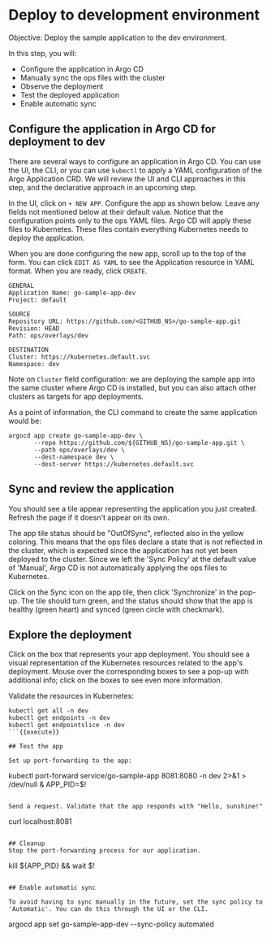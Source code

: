 # Deploy to development environment

Objective:
Deploy the sample application to the dev environment.

In this step, you will:
* Configure the application in Argo CD
* Manually sync the ops files with the cluster
* Observe the deployment
* Test the deployed application
* Enable automatic sync

## Configure the application in Argo CD for deployment to dev

There are several ways to configure an application in Argo CD.
You can use the UI, the CLI, or you can use `kubectl` to apply a YAML configuration of the Argo Application CRD.
We will review the UI and CLI approaches in this step, and the declarative approach in an upcoming step.

In the UI, click on `+ NEW APP`. Configure the app as shown below.
Leave any fields not mentioned below at their default value.
Notice that the configuration points only to the ops YAML files.
Argo CD will apply these files to Kubernetes.
These files contain everything Kubernetes needs to deploy the application.

When you are done configuring the new app, scroll up to the top of the form.
You can click `EDIT AS YAML` to see the Application resource in YAML format.
When you are ready, click `CREATE`.

```
GENERAL
Application Name: go-sample-app-dev
Project: default

SOURCE
Repository URL: https://github.com/<GITHUB_NS>/go-sample-app.git
Revision: HEAD
Path: ops/overlays/dev

DESTINATION
Cluster: https://kubernetes.default.svc
Namespace: dev
```
Note on `Cluster` field configuration: we are deploying the sample app into the same cluster where Argo CD is installed, but you can also attach other clusters as targets for app deployments.

As a point of information, the CLI command to create the same application would be:
```
argocd app create go-sample-app-dev \
       --repo https://github.com/${GITHUB_NS}/go-sample-app.git \
       --path ops/overlays/dev \
       --dest-namespace dev \
       --dest-server https://kubernetes.default.svc
```

## Sync and review the application

You should see a tile appear representing the application you just created.
Refresh the page if it doesn't appear on its own.

The app tile status should be "OutOfSync", reflected also in the yellow coloring.
This means that the ops files declare a state that is not reflected in the cluster, which is expected since the application has not yet been deployed to the cluster.
Since we left the 'Sync Policy' at the default value of 'Manual', Argo CD is not automatically applying the ops files to Kubernetes.

Click on the Sync icon on the app tile, then click 'Synchronize' in the pop-up.
The tile should turn green, and the status should show that the app is healthy (green heart) and synced (green circle with checkmark).

## Explore the deployment

Click on the box that represents your app deployment.
You should see a visual representation of the Kubernetes resources related to the app's deployment.
Mouse over the corresponding boxes to see a pop-up with additional info; click on the boxes to see even more information.

Validate the resources in Kubernetes:
```
kubectl get all -n dev
kubectl get endpoints -n dev
kubectl get endpointslice -n dev
```{{execute}}

## Test the app

Set up port-forwarding to the app:

```
kubectl port-forward service/go-sample-app 8081:8080 -n dev 2>&1 > /dev/null &
APP_PID=$!
```{{execute}}

Send a request. Validate that the app responds with "Hello, sunshine!"

```
curl localhost:8081
```{{execute}}

## Cleanup
Stop the port-forwarding process for our application.

```
kill ${APP_PID} && wait $!
```{{execute}}

## Enable automatic sync

To avoid having to sync manually in the future, set the sync policy to 'Automatic'. You can do this through the UI or the CLI.

```
argocd app set go-sample-app-dev --sync-policy automated
```{{execute}}
